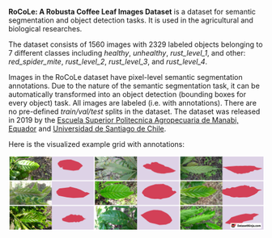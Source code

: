 **RoCoLe: A Robusta Coffee Leaf Images Dataset** is a dataset for semantic segmentation and object detection tasks. It is used in the agricultural and biological researches. 

The dataset consists of 1560 images with 2329 labeled objects belonging to 7 different classes including *healthy*, *unhealthy*, *rust_level_1*, and other: *red_spider_mite*, *rust_level_2*, *rust_level_3*, and *rust_level_4*.

Images in the RoCoLe dataset have pixel-level semantic segmentation annotations. Due to the nature of the semantic segmentation task, it can be automatically transformed into an object detection (bounding boxes for every object) task. All images are labeled (i.e. with annotations). There are no pre-defined <i>train/val/test</i> splits in the dataset. The dataset was released in 2019 by the [Escuela Superior Politecnica Agropecuaria de Manabi, Equador](http://www.espam.edu.ec/) and [Universidad de Santiago de Chile](https://www.usach.cl/).

Here is the visualized example grid with annotations:

<img src="https://github.com/dataset-ninja/rocole/raw/main/visualizations/side_annotations_grid.png">
